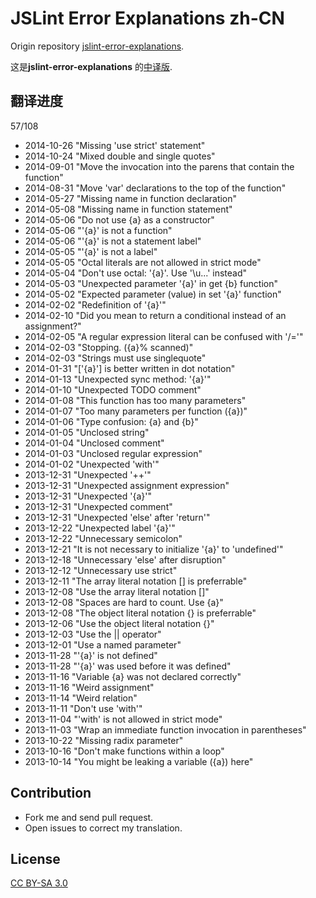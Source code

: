 JSLint Error Explanations zh-CN
===============================

Origin repository [jslint-error-explanations](https://github.com/jamesallardice/jslint-error-explanations).

这是**jslint-error-explanations** 的[中译版](http://jslint.fantasy.codes).

## 翻译进度

57/108

* 2014-10-26 "Missing 'use strict' statement"
* 2014-10-24 "Mixed double and single quotes"
* 2014-09-01 "Move the invocation into the parens that contain the function"
* 2014-08-31 "Move 'var' declarations to the top of the function"
* 2014-05-27 "Missing name in function declaration"
* 2014-05-08 "Missing name in function statement"
* 2014-05-06 "Do not use {a} as a constructor"
* 2014-05-06 "'{a}' is not a function"
* 2014-05-06 "'{a}' is not a statement label"
* 2014-05-05 "'{a}' is not a label"
* 2014-05-05 "Octal literals are not allowed in strict mode"
* 2014-05-04 "Don't use octal: '{a}'. Use '\u...' instead"
* 2014-05-03 "Unexpected parameter '{a}' in get {b} function"
* 2014-05-02 "Expected parameter (value) in set '{a}' function"
* 2014-02-02 "Redefinition of '{a}'"
* 2014-02-10 "Did you mean to return a conditional instead of an assignment?"
* 2014-02-05 "A regular expression literal can be confused with '/='"
* 2014-02-03 "Stopping. ({a}% scanned)"
* 2014-02-03 "Strings must use singlequote"
* 2014-01-31 "['{a}'] is better written in dot notation"
* 2014-01-13 "Unexpected sync method: '{a}'"
* 2014-01-10 "Unexpected TODO comment"
* 2014-01-08 "This function has too many parameters"
* 2014-01-07 "Too many parameters per function ({a})"
* 2014-01-06 "Type confusion: {a} and {b}"
* 2014-01-05 "Unclosed string"
* 2014-01-04 "Unclosed comment"
* 2014-01-03 "Unclosed regular expression"
* 2014-01-02 "Unexpected 'with'"
* 2013-12-31 "Unexpected '++'"
* 2013-12-31 "Unexpected assignment expression"
* 2013-12-31 "Unexpected '{a}'"
* 2013-12-31 "Unexpected comment"
* 2013-12-31 "Unexpected 'else' after 'return'"
* 2013-12-22 "Unexpected label '{a}'"
* 2013-12-22 "Unnecessary semicolon"
* 2013-12-21 "It is not necessary to initialize '{a}' to 'undefined'"
* 2013-12-18 "Unnecessary 'else' after disruption"
* 2013-12-12 "Unnecessary use strict"
* 2013-12-11 "The array literal notation [] is preferrable"
* 2013-12-08 "Use the array literal notation []"
* 2013-12-08 "Spaces are hard to count. Use {a}"
* 2013-12-08 "The object literal notation {} is preferrable"
* 2013-12-06 "Use the object literal notation {}"
* 2013-12-03 "Use the || operator"
* 2013-12-01 "Use a named parameter"
* 2013-11-28 "'{a}' is not defined"
* 2013-11-28 "'{a}' was used before it was defined"
* 2013-11-16 "Variable {a} was not declared correctly"
* 2013-11-16 "Weird assignment"
* 2013-11-14 "Weird relation"
* 2013-11-11 "Don't use 'with'"
* 2013-11-04 "'with' is not allowed in strict mode"
* 2013-11-03 "Wrap an immediate function invocation in parentheses"
* 2013-10-22 "Missing radix parameter"
* 2013-10-16 "Don't make functions within a loop"
* 2013-10-14 "You might be leaking a variable ({a}) here"

## Contribution

* Fork me and send pull request.
* Open issues to correct my translation.

## License

[CC BY-SA 3.0](http://creativecommons.org/licenses/by-sa/3.0/)
